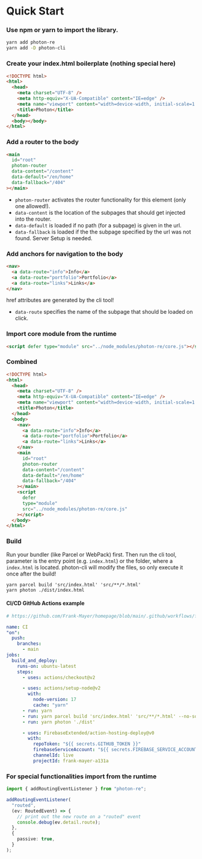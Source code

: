 # Quick Start

### Use npm or yarn to import the library.

```bash
yarn add photon-re
yarn add -D photon-cli
```

### Create your index.html boilerplate (nothing special here)

```html
<!DOCTYPE html>
<html>
  <head>
    <meta charset="UTF-8" />
    <meta http-equiv="X-UA-Compatible" content="IE=edge" />
    <meta name="viewport" content="width=device-width, initial-scale=1.0" />
    <title>Photon</title>
  </head>
  <body></body>
</html>
```

### Add a router to the body

```html
<main
  id="root"
  photon-router
  data-content="/content"
  data-default="/en/home"
  data-fallback="/404"
></main>
```

- `photon-router` activates the router functionality for this element (only one allowed!).
- `data-content` is the location of the subpages that should get injected into the router.
- `data-default` is loaded if no path (for a subpage) is given in the url.
- `data-fallback` is loaded if the the subpage specified by the url was not found. Server Setup is needed.

### Add anchors for navigation to the body

```html
<nav>
  <a data-route="info">Info</a>
  <a data-route="portfolio">Portfolio</a>
  <a data-route="links">Links</a>
</nav>
```

href attributes are generated by the cli tool!

- `data-route` specifies the name of the subpage that should be loaded on click.

### Import core module from the runtime

```html
<script defer type="module" src="../node_modules/photon-re/core.js"></script>
```

### Combined

```html
<!DOCTYPE html>
<html>
  <head>
    <meta charset="UTF-8" />
    <meta http-equiv="X-UA-Compatible" content="IE=edge" />
    <meta name="viewport" content="width=device-width, initial-scale=1.0" />
    <title>Photon</title>
  </head>
  <body>
    <nav>
      <a data-route="info">Info</a>
      <a data-route="portfolio">Portfolio</a>
      <a data-route="links">Links</a>
    </nav>
    <main
      id="root"
      photon-router
      data-content="/content"
      data-default="/en/home"
      data-fallback="/404"
    ></main>
    <script
      defer
      type="module"
      src="../node_modules/photon-re/core.js"
    ></script>
  </body>
</html>
```

### Build

Run your bundler (like Parcel or WebPack) first. 
Then run the cli tool, parameter is the entry point (e.g. `index.html`) or the folder, where a `index.html` is located.
photon-cli will modify the files, so only execute it once after the build!

```
yarn parcel build 'src/index.html' 'src/**/*.html'
yarn photon ./dist/index.html
```

#### CI/CD GitHub Actions example

```yaml
# https://github.com/Frank-Mayer/homepage/blob/main/.github/workflows/firebase-hosting-merge.yml

name: CI
"on":
  push:
    branches:
      - main
jobs:
  build_and_deploy:
    runs-on: ubuntu-latest
    steps:
      - uses: actions/checkout@v2

      - uses: actions/setup-node@v2
        with:
          node-version: 17
          cache: "yarn"
      - run: yarn
      - run: yarn parcel build 'src/index.html' 'src/**/*.html' --no-source-maps --no-cache
      - run: yarn photon './dist'

      - uses: FirebaseExtended/action-hosting-deploy@v0
        with:
          repoToken: "${{ secrets.GITHUB_TOKEN }}"
          firebaseServiceAccount: "${{ secrets.FIREBASE_SERVICE_ACCOUNT_FRANK_MAYER_A131A }}"
          channelId: live
          projectId: frank-mayer-a131a
```


### For special functionalities import from the runtime

```typescript
import { addRoutingEventListener } from "photon-re";

addRoutingEventListener(
  "routed",
  (ev: RoutedEvent) => {
    // print out the new route on a "routed" event
    console.debug(ev.detail.route);
  },
  {
    passive: true,
  }
);
```
